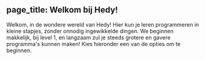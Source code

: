 page_title: Welkom bij Hedy!
---
Welkom, in de wondere wereld van Hedy! Hier kun je leren programmeren in kleine stapjes, zonder onnodig ingewikkelde dingen.
We beginnen makkelijk, bij level 1, en langzaam zul je steeds grotere en gavere programma's kunnen maken!
Kies hieronder een van de opties om te beginnen.